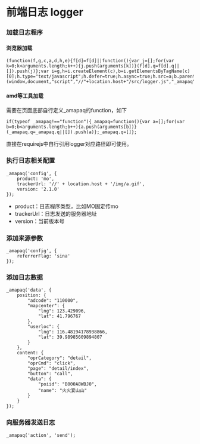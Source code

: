 前端日志 logger
=========


### 加载日志程序

#### 浏览器加载

    (function(f,g,c,a,d,h,e){f[d]=f[d]||function(){var j=[];for(var k=0;k<arguments.length;k++){j.push(arguments[k])}(f[d].q=f[d].q||[]).push(j)};var i=g,h=i.createElement(c),b=i.getElementsByTagName(c)[0];h.type="text/javascript";h.defer=true;h.async=true;h.src=a;b.parentNode.insertBefore(h,b)})(window,document,"script","//"+location.host+"/src/logger.js","_amapaq");


#### amd等工具加载
需要在页面底部自行定义_amapaq的function，如下

    if(typeof _amapaq!=="function"){_amapaq=function(){var a=[];for(var b=0;b<arguments.length;b++){a.push(arguments[b])}(_amapaq.q=_amapaq.q||[]).push(a)};_amapaq.q=[]};

直接在requirejs中自行引用logger对应路径即可使用。


### 执行日志相关配置
    _amapaq('config', {
        product: 'mo',
        trackerUrl: '//' + location.host + '/img/a.gif',
        version: '2.1.0'
    });
- product：日志程序类型，比如MO固定传mo
- trackerUrl：日志发送的服务器地址
- version：当前版本号

### 添加来源参数
    _amapaq('config', {
        referrerFlag: 'sina'
    });

### 添加日志数据
    _amapaq('data', {
        position: {
            "adcode": "110000",
            "mapcenter": {
                "lng": 123.429096,
                "lat": 41.796767
            },
            "userloc": {
                "lng": 116.48194178938866,
                "lat": 39.98985609894807
            }
        },
        content: {
            "oprCategory": "detail",
            "oprCmd": "click",
            "page": "detail/index",
            "button": "call",
            "data": {
                "poiid": "B000A8WBJ0",
                "name": "⽕火宴⼭山"
            }
        }
    });

### 向服务器发送日志
    _amapaq('action', 'send');
